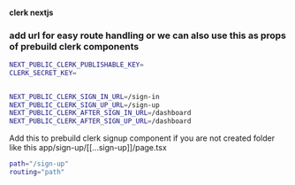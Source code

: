 #### clerk nextjs

### add url for easy route handling or we can also use this as props of prebuild clerk components

```bash
NEXT_PUBLIC_CLERK_PUBLISHABLE_KEY=
CLERK_SECRET_KEY=


NEXT_PUBLIC_CLERK_SIGN_IN_URL=/sign-in
NEXT_PUBLIC_CLERK_SIGN_UP_URL=/sign-up
NEXT_PUBLIC_CLERK_AFTER_SIGN_IN_URL=/dashboard
NEXT_PUBLIC_CLERK_AFTER_SIGN_UP_URL=/dashboard

```

Add this to prebuild clerk signup component if you are not created folder like this app/sign-up/[[...sign-up]]/page.tsx

```bash
path="/sign-up"
routing="path"
```

